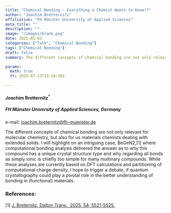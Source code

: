 ```yaml
---
title: "Chemical Bonding - Everything a Chemist Wants to Know!?"
author: "Joachim Bretternitz"
affiliation: "FH Münster University of Applied Sciences"
meta_title: ""
description: ""
image: "/images/blank.png"
date: 2025-05-02
categories: ["Talk", "Chemical Bonding"]
tags: ["Chemical Bonding"]
draft: false
summary: The different concepts of chemical bonding are not only relevant for molecular chemistry, but also for us materials chemists dealing with extended solids.

params:
  math: true
  tt: 2025-07-13T13:18:50Z

---
```


#### Joachim Bretternitz<sup>*</sup>

##### FH Münster University of Applied Sciences, Germany

e-mail: joachim.breternitz@fh-muenster.de

The different concepts of chemical bonding are not only relevant for molecular chemistry, but also for us materials chemists dealing with extended solids. I will highlight on an intriguing case, BeGeN2,[1] where computational bonding analysis delivered the answer as to why this compound has a unique crystal structure type and why regarding all bonds as simply ionic is chiefly too simple for many multinary compounds.
While these analyses are currently based on DFT calculations and partitioning of computational charge density, I hope to trigger a
debate, if quantum crystallography could play a pivotal role in the better understanding of bonding in (functional) materials.

### References:

[1] [J. Breternitz, Dalton Trans., 2025, 54, 5521-5525.](https://pubs.rsc.org/en/content/articlelanding/2025/dt/d5dt00145e)
